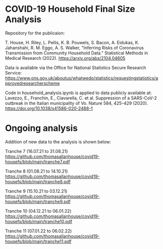 # COVID-19 Household Final Size Analysis

Repository for the publicaion:

T. House, H. Riley, L. Pellis, K. B. Pouwels, S. Bacon, A. Eidukas, K. Jahanshahi, R. M. Eggo, A. S. Walker, "Inferring Risks of Coronavirus Transmission from Community Household Data." Statistical Methods in Medical Research (2022). https://arxiv.org/abs/2104.04605

Data is available via the Office for National Statistics Secure Research Service:
https://www.ons.gov.uk/aboutus/whatwedo/statistics/requestingstatistics/approvedresearcherscheme

Code in household_analysis.ipynb is applied to data publicly available at:
Lavezzo, E., Franchin, E., Ciavarella, C. et al. Suppression of a SARS-CoV-2 outbreak in the Italian municipality of Vo. Nature 584, 425–429 (2020). https://doi.org/10.1038/s41586-020-2488-1

# Ongoing analysis

Addition of new data to the analysis is shown below:

Tranche 7 (16.07.21 to 31.08.21)
https://github.com/thomasallanhouse/covid19-housefs/blob/main/tranche7.pdf

Tranche 8 (01.08.21 to 14.10.21)
https://github.com/thomasallanhouse/covid19-housefs/blob/main/tranche8.pdf

Tranche 9 (15.10.21 to 03.12.21)
https://github.com/thomasallanhouse/covid19-housefs/blob/main/tranche9.pdf

Tranche 10 (04.12.21 to 06.01.22)
https://github.com/thomasallanhouse/covid19-housefs/blob/main/tranche10.pdf

Tranche 11 (07.01.22 to 06.02.22)
https://github.com/thomasallanhouse/covid19-housefs/blob/main/tranche11.pdf
